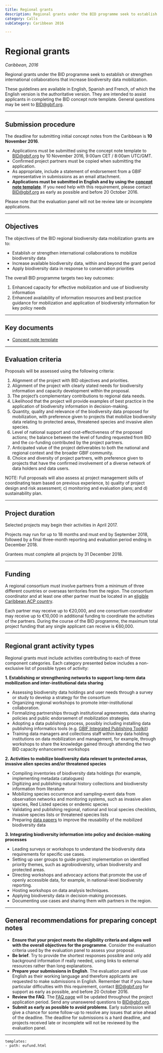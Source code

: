 ```yaml
---
title: Regional grants
description: Regional grants under the BID programme seek to establish or strengthen international collaborations that increase biodiversity data mobilization.
category: Calls
subCategory: Caribbean 2016

---
```

# Regional grants

_Caribbean, 2016_

Regional grants under the BID programme seek to establish or strengthen international collaborations that increase biodiversity data mobilization.

These guidelines are available in English, Spanish and French, of which the English version is the authoritative version. They are intended to assist applicants in completing the BID concept note template. General questions may be sent to [BID@gbif.org](mailto:bid@gbif.org).

<!-- toc -->
<!-- tocstop -->

-----------------------

## Submission procedure

The deadline for submitting initial concept notes from the Caribbean is **10 November 2016**.

+ Applications must be submitted using the concept note template to [BID@gbif.org](mailto:bid@gbif.org) by 10 November 2016, 9:00am CET / 8:00am UTC/GMT. 
+ Confirmed project partners must be copied when submitting the application. 
+ As appropriate, include a statement of endorsement from a GBIF representative in submissions as an email attachment. 
+ **Applications must be submitted in English and by using the** [**concept note template**](/raw/BID-Concept-Note-Template-Caribbean.docx).  If you need help with this requirement, please contact [BID@gbif.org](mailto:bid@gbif.org) as early as possible and before 20 October 2016. 

Please note that the evaluation panel will not be review late or incomplete applications.

-----------

## Objectives

The objectives of the BID regional biodiversity data mobilization grants are to:
+ Establish or strengthen international collaborations to mobilize biodiversity data
+ Increase available biodiversity data, within and beyond the grant period
+ Apply biodiversity data in response to conservation priorities

The overall BID programme targets two key outcomes:
1. Enhanced capacity for effective mobilization and use of biodiversity information
2. Enhanced availability of information resources and best practice guidance for mobilization and application of biodiversity information for key policy needs

-----------

## Key documents

+ [Concept note template](/raw/BID-Concept-Note-Template-Caribbean.docx)

-----------

## Evaluation criteria

Proposals will be assessed using the following criteria:

1. Alignment of the project with BID objectives and priorities.
2. Alignment of the project with clearly stated needs for biodiversity information and capacity development within the proposal.
3. The project’s complementary contributions to regional data needs.
4. Likelihood that the project will provide examples of best practice in the application of biodiversity information in decision-making.
5. Quantity, quality and relevance of the biodiversity data proposed for mobilization, with preference given to projects that mobilize biodiversity data relating to protected areas, threatened species and invasive alien species.
6. Level of national support and cost-effectiveness of the proposed actions; the balance between the level of funding requested from BID and the co-funding contributed by the project partners.
7. Anticipated value of the project deliverables to both the national and regional context and the broader GBIF community.
8. Choice and diversity of project partners, with preference given to projects that have the confirmed involvement of a diverse network of data holders and data users.

NOTE: Full proposals will also assess a) project management skills of coordinating team based on previous experience, b) quality of project design and risk assessment; c) monitoring and evaluation plans; and d) sustainability plan.

-----------

## Project duration

Selected projects may begin their activities in April 2017. 

Projects may run for up to 18 months and must end by September 2018, followed by a final three-month reporting and evaluation period ending in December 2018. 

Grantees must complete all projects by 31 December 2018.

-----------

## Funding

A regional consortium must involve partners from a minimum of three different countries or overseas territories from the region. The consortium coordinator and at least one other partner must be located in an [eligible Caribbean ACP country](../eligible-countries).

Each partner may receive up to €20,000, and one consortium coordinator may receive up to €10,000 in additional funding to coordinate the activities of the partners. During the course of the BID programme, the maximum total project funding that any single applicant can receive is €60,000.

-----------

## Regional grant activity types

Regional grants must include activities contributing to each of three component categories. Each category presented below includes a non-exclusive list of possible types of activity:

**1. Establishing or strengthening networks to support long-term data mobilization and inter-institutional data sharing**
+ Assessing biodiversity data holdings and user needs through a survey or study to develop a strategy for the consortium
+ Organizing regional workshops to promote inter-institutional collaboration.
+ Formalizing partnerships through institutional agreements, data sharing policies and public endorsement of mobilization strategies
+ Adopting a data publishing process, possibly including installing data publishing informatics tools (e.g. [GBIF Integrated Publishing Toolkit](http://www.gbif.org/ipt))
+ Training data managers and collections staff within key data holding institutions on data mobilization and management, for example, through workshops to share the knowledge gained through attending the two BID capacity enhancement workshops

**2. Activities to mobilize biodiversity data relevant to protected areas, invasive alien species and/or threatened species**
+ Compiling inventories of biodiversity data holdings (for example, implementing metadata catalogues)
+ Digitizing and publishing natural history collections and biodiversity information from literature
+ Mobilizing species occurrence and sampling-event data from observation networks and monitoring systems, such as invasive alien species, Red Listed species or endemic species
+ Validating and publishing regional, national and local species checklists, invasive species lists or threatened species lists
+ Preparing [data papers](http://www.gbif.org/publishing-data/data-papers) to improve the reusability of the mobilized biodiversity data

**3. Integrating biodiversity information into policy and decision-making processes**
+ Leading surveys or workshops to understand the biodiversity data requirements for specific use cases.
+ Setting up user groups to guide project implementation on identified priority themes, such as agrobiodiversity, urban biodiversity and protected areas.
+ Directing workshops and advocacy actions that promote the use of openly accessible data, for example, in national-level biodiversity reporting.
+ Hosting workshops on data analysis techniques.
+ Applying biodiversity data in decision-making processes.
+ Documenting use cases and sharing them with partners in the region.

-----------

## General recommendations for preparing concept notes

+ **Ensure that your project meets the eligibility criteria and aligns well with the overall objectives for the programme**. Consider the evaluation criteria used by the evaluation panel to assess your proposal.
+ **Be brief**. Try to provide the shortest responses possible and only add background information if really needed, using links to external resources rather than long explanations.
+ **Prepare your submissions in English**. The evaluation panel will use English as their working language and therefore applicants are requested to make submissions in English. Remember that if you have particular difficulties with this requirement, contact [BID@gbif.org](mailto:bid@gbif.org) for support as early as possible, and before 20 October 2016.
+ **Review the FAQ**. The [FAQ page](../faq) will be updated throughout the project application period. Send any unanswered questions to [BID@gbif.org](mailto:bid@gbif.org). 
+ **Submit as early as possible to avoid problems**. Early submission will give a chance for some follow-up to resolve any issues that arise ahead of the deadline. The deadline for submissions is a hard deadline, and projects received late or incomplete will not be reviewed by the evaluation panel. 

___________

```styledYaml
templates:
- path: eufund.html
```
